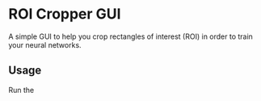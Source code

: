 # ROI Cropper GUI
A simple GUI to help you crop rectangles of interest (ROI) in order to train your neural networks.
## Usage
Run the 